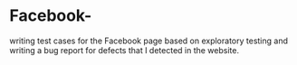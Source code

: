 # Facebook-
writing test cases for the Facebook page based on exploratory testing and writing a bug report for defects that I detected in the website.
